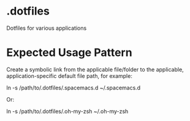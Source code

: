 # .dotfiles
Dotfiles for various applications

# Expected Usage Pattern
Create a symbolic link from the applicable file/folder to the applicable, application-specific default file path, for example:

ln -s /path/to/.dotfiles/.spacemacs.d ~/.spacemacs.d

Or:

ln -s /path/to/.dotfiles/.oh-my-zsh ~/.oh-my-zsh
